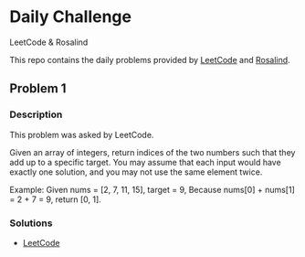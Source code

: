 # Daily Challenge
LeetCode &amp; Rosalind

This repo contains the daily problems provided by [LeetCode](https://leetcode.com/problemset/all/) and [Rosalind](http://rosalind.info/problems/ini1/).


## Problem 1

### Description

This problem was asked by LeetCode.

Given an array of integers, return indices of the two numbers such that they add up to a specific target.
You may assume that each input would have exactly one solution, and you may not use the same element twice.

Example:
Given nums = [2, 7, 11, 15], target = 9,
Because nums[0] + nums[1] = 2 + 7 = 9, return [0, 1].

### Solutions
* [LeetCode](./LeetCode/Problem%201.ipynb)
